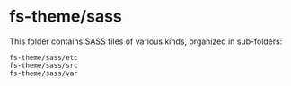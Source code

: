 # fs-theme/sass

This folder contains SASS files of various kinds, organized in sub-folders:

    fs-theme/sass/etc
    fs-theme/sass/src
    fs-theme/sass/var
